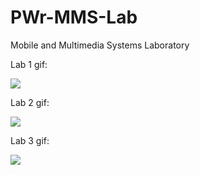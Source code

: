 # PWr-MMS-Lab
Mobile and Multimedia Systems Laboratory

Lab 1 gif:

![](lab1.gif)

Lab 2 gif:

![](lab2.gif)

Lab 3 gif:

![](lab3.gif)
